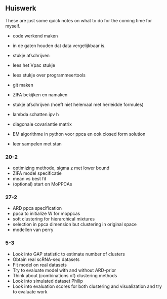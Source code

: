## Huiswerk
These are just some quick notes on what to do for the coming time for 
myself.

- code werkend maken
- in de gaten houden dat data vergelijkbaar is.

- stukje afschrijven
- lees het Vpac stukje
- lees stukje over programmeertools


- git maken
- ZIFA bekijken en namaken
- stukje afschrijven (hoeft niet helemaal met herleidde formules)

- lambda schatten ipv h
- diagonale covariantie matrix

- EM algorithme in python voor ppca en ook closed form solution
- leer sampelen met stan

### 20-2
- optimizing methode, sigma z met lower bound
- ZIFA model specificatie
- mean vs best fit
- (optional) start on MoPPCAs

### 27-2
- ARD ppca specification
- ppca to initialize W for moppcas
- soft clustering for hierarchical mixtures
- selection in ppca dimension but clustering in original space
- modellen van perry

### 5-3
- Look into GAP statistic to estimate number of clusters
- Obtain real scRNA-seq datasets
- Fit model on real datasets
- Try to evaluate model with and without ARD-prior
- Think about (combinations of) clustering methods
- Look into simulated dataset Philip
- Look into evaluation scores for both clustering and visualization and 
try to evaluate work
